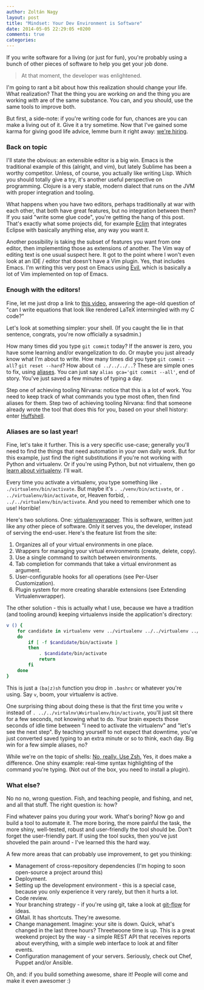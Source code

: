 ```yaml
---
author: Zoltán Nagy
layout: post
title: "Mindset: Your Dev Environment is Software"
date: 2014-05-05 22:29:05 +0200
comments: true
categories:
---
```


If you write software for a living (or just for fun), you're probably using a
bunch of other pieces of software to help you get your job done.

> At that moment, the developer was enlightened.

I'm going to rant a bit about how this realization should change your life. What
realization? That the thing you are working _on_ and the thing you are working
_with_ are of the same substance. You can, and you should, use the same tools to
improve both.

<!-- more -->

But first, a side-note: if you're writing code for fun, chances are you can make
a living out of it. Give it a try sometime. Now that I've gained some karma for
giving good life advice, lemme burn it right away:
[we're hiring](https://prezi.com/jobs/).

### Back on topic

I'll state the obvious: an extensible editor is a big win. Emacs is the
traditional example of this (alright, and vim), but lately Sublime has been a
worthy competitor. Unless, of course, you actually like writing Lisp. Which you
should totally give a try, it's another useful perspective on
programming. Clojure is a very stable, modern dialect that runs on the JVM with
proper integration and tooling.

What happens when you have two editors, perhaps traditionally at war with each
other, that both have great features, but no integration between them? If you
said "write some glue code", you're getting the hang of this post. That's
exactly what some projects did, for example [Eclim](http://eclim.org/) that
integrates Eclipse with basically anything else, any way you want it.

Another possibility is taking the subset of features you want from one editor,
then implementing those as extensions of another. The Vim way of editing text is
one usual suspect here. It got to the point where I won't even look at an IDE /
editor that doesn't have a Vim plugin. Yes, that includes Emacs. I'm writing
this very post on Emacs using [Evil](http://www.emacswiki.org/emacs/Evil), which
is basically a lot of Vim implemented on top of Emacs.

### Enough with the editors!

Fine, let me just drop a link to
[this video](http://www.ustream.tv/recorded/46664399), answering the age-old
question of "can I write equations that look like rendered LaTeX intermingled
with my C code?"

Let's look at something simpler: your shell. (If you caught the lie in that
sentence, congrats, you're now officially a sysadmin.)

How many times did you type `git commit` today? If the answer is zero, you have
some learning and/or evangelization to do. Or maybe you just already know what
I'm about to write. How many times did you type `git commit --all`? `git reset
--hard`? How about `cd ../../../..`? These are simple ones to fix, using
[aliases](http://tldp.org/LDP/abs/html/aliases.html). You can just say `alias
gca='git commit --all'`, end of story. You've just saved a few minutes of typing
a day.

Step one of achieving tooling Nirvana: notice that this is a lot of work. You
need to keep track of what commands you type most often, then find aliases for
them. Step two of achieving tooling Nirvana: find that someone already wrote the
tool that does this for you, based on your shell history: enter
[Huffshell](https://github.com/paulmars/huffshell).

### Aliases are so last year!

Fine, let's take it further. This is a very specific use-case; generally you'll
need to find the things that need automation in your own daily work. But for
this example, just find the right substitutions if you're not working with
Python and virtualenv. Or if you're using Python, but not virtualenv, then go
[learn about virtualenv](http://docs.python-guide.org/en/latest/dev/virtualenvs/).
I'll wait.

Every time you activate a virtualenv, you type something like
`. ./virtualenv/bin/activate`. But maybe it's `. ./venv/bin/activate`, or
`. ../virtualenv/bin/activate`, or, Heaven forbid,
`. ../../virtualenv/bin/activate`. And you need to remember which one to use!
Horrible!

Here's two solutions. One:
[virtualenvwrapper](http://virtualenvwrapper.readthedocs.org/en/latest/). This
is software, written just like any other piece of software. Only it serves you,
the developer, instead of serving the end-user. Here's the feature list from the site:

1. Organizes all of your virtual environments in one place.
1. Wrappers for managing your virtual environments (create, delete, copy).
1. Use a single command to switch between environments.
1. Tab completion for commands that take a virtual environment as argument.
1. User-configurable hooks for all operations (see Per-User Customization).
1. Plugin system for more creating sharable extensions (see Extending Virtualenvwrapper).

The other solution - this is actually what I use, because we have a tradition
(and tooling around) keeping virtualenvs inside the application's directory:

```bash
v () {
	for candidate in virtualenv venv ../virtualenv ../../virtualenv ../ ../../
	do
		if [ -f $candidate/bin/activate ]
		then
			. $candidate/bin/activate
			return
		fi
	done
}
```

This is just a `(ba|z)sh` function you drop in `.bashrc` or whatever you're
using. Say `v`, boom, your virtualenv is active.

One surprising thing about doing these is that the first time you write `v`
instead of `. ../../virtalnv\Wvirtualenv/bin/activate`, you'll just sit there
for a few seconds, not knowing what to do. Your brain expects those seconds of
idle time between "I need to activate the virtualenv" and "let's see the next
step". By teaching yourself to not expect that downtime, you've just converted
saved typing to an extra minute or so to think, each day. Big win for a few simple
aliases, no?

While we're on the topic of shells:
[No, really. Use Zsh.](http://fendrich.se/blog/2012/09/28/no/) Yes, it does
make a difference. One shiny example: real-time syntax highlighting of the
command you're typing. (Not out of the box, you need to install a plugin).

### What else?

No no no, wrong question. Fish, and teaching people, and fishing, and net, and
all that stuff. The right question is: how?

Find whatever pains you during your work. What's boring? Now go and build a tool
to automate it. The more boring, the more painful the task, the more shiny,
well-tested, robust and user-friendly the tool should be. Don't forget the
user-friendly part. If using the tool sucks, then you've just shoveled the pain
around - I've learned this the hard way.

A few more areas that can probably use improvement, to get you thinking:

 - Management of cross-repository dependencies (I'm hoping to soon open-source a project around this)
 - Deployment.
 - Setting up the development environment - this is a special case, because you only experience it very rarely, but then it hurts a lot.
 - Code review.
 - Your branching strategy - if you're using git, take a look at [git-flow](https://github.com/nvie/gitflow) for ideas.
 - GMail. It has shortcuts. They're awesome.
 - Change management. Imagine: your site is down. Quick, what's changed in the last three hours? Threetwoone time is up. This is a great weekend project by the way - a simple REST API that receives reports about everything, with a simple web interface to look at and filter events.
 - Configuration management of your servers. Seriously, check out Chef, Puppet and/or Ansible.

Oh, and: if you build something awesome, share it! People will come and make it even awesomer :)
